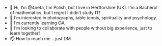 - 👋 Hi, I’m @4neta, I'm Polish, but I live in Hertforshire (UK). I'm a Bacherol of mathematics, but I regret I didn't study IT!
- 👀 I’m interested in photography, table tennis, spirituality and psychology.
- 🌱 I’m currently learning C#.
- 💞️ I’m looking to collaborate with people without big experience, just to learn together!
- 📫 How to reach me... just DM
